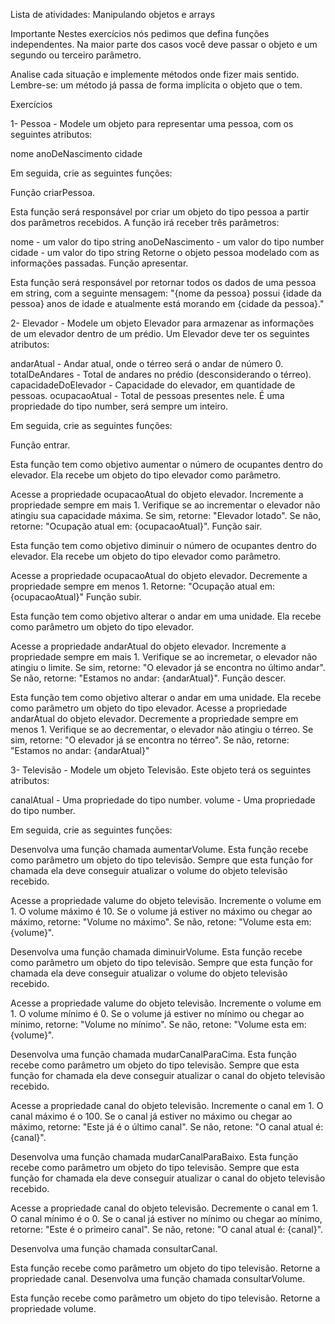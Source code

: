 Lista de atividades: Manipulando objetos e arrays

Importante
Nestes exercícios nós pedimos que defina funções independentes. Na maior parte dos casos você deve passar o objeto e um segundo ou terceiro parâmetro.

Analise cada situação e implemente métodos onde fizer mais sentido. Lembre-se: um método já passa de forma implícita o objeto que o tem.

Exercícios

1- Pessoa - Modele um objeto para representar uma pessoa, com os seguintes atributos:

nome
anoDeNascimento
cidade

Em seguida, crie as seguintes funções:

Função criarPessoa.

Esta função será responsável por criar um objeto do tipo pessoa a partir dos parâmetros recebidos. A função irá receber três parâmetros:

nome - um valor do tipo string
anoDeNascimento - um valor do tipo number
cidade - um valor do tipo string
Retorne o objeto pessoa modelado com as informações passadas.
Função apresentar.

Esta função será responsável por retornar todos os dados de uma pessoa em string, com a seguinte mensagem: "{nome da pessoa} possui {idade da pessoa} anos de idade e atualmente está morando em {cidade da pessoa}."

2- Elevador - Modele um objeto Elevador para armazenar as informações de um elevador dentro de um prédio. Um Elevador deve ter os seguintes atributos:

andarAtual - Andar atual, onde o térreo será o andar de número 0.
totalDeAndares - Total de andares no prédio (desconsiderando o térreo).
capacidadeDoElevador - Capacidade do elevador, em quantidade de pessoas.
ocupacaoAtual - Total de pessoas presentes nele. É uma propriedade do tipo number, será sempre um inteiro.

Em seguida, crie as seguintes funções:

Função entrar.

Esta função tem como objetivo aumentar o número de ocupantes dentro do elevador. Ela recebe um objeto do tipo elevador como parâmetro.

Acesse a propriedade ocupacaoAtual do objeto elevador.
Incremente a propriedade sempre em mais 1.
Verifique se ao incrementar o elevador não atingiu sua capacidade máxima.
Se sim, retorne: "Elevador lotado".
Se não, retorne: "Ocupação atual em: {ocupacaoAtual}".
Função sair.

Esta função tem como objetivo diminuir o número de ocupantes dentro do elevador. Ela recebe um objeto do tipo elevador como parâmetro.

Acesse a propriedade ocupacaoAtual do objeto elevador.
Decremente a propriedade sempre em menos 1.
Retorne: "Ocupação atual em: {ocupacaoAtual}"
Função subir.

Esta função tem como objetivo alterar o andar em uma unidade. Ela recebe como parâmetro um objeto do tipo elevador.

Acesse a propriedade andarAtual do objeto elevador.
Incremente a propriedade sempre em mais 1.
Verifique se ao incremetar, o elevador não atingiu o limite.
Se sim, retorne: "O elevador já se encontra no último andar".
Se não, retorne: "Estamos no andar: {andarAtual}".
Função descer.

Esta função tem como objetivo alterar o andar em uma unidade. Ela recebe como parâmetro um objeto do tipo elevador.
Acesse a propriedade andarAtual do objeto elevador.
Decremente a propriedade sempre em menos 1.
Verifique se ao decrementar, o elevador não atingiu o térreo.
Se sim, retorne: "O elevador já se encontra no térreo".
Se não, retorne: "Estamos no andar: {andarAtual}"

3- Televisão - Modele um objeto Televisão. Este objeto terá os seguintes atributos:

canalAtual - Uma propriedade do tipo number.
volume - Uma propriedade do tipo number.

Em seguida, crie as seguintes funções:

Desenvolva uma função chamada aumentarVolume. Esta função recebe como parâmetro um objeto do tipo televisão. Sempre que esta função for chamada ela deve conseguir atualizar o volume do objeto televisão recebido.

Acesse a propriedade valume do objeto televisão.
Incremente o volume em 1.
O volume máximo é 10.
Se o volume já estiver no máximo ou chegar ao máximo, retorne: "Volume no máximo".
Se não, retone: "Volume esta em: {volume}".

Desenvolva uma função chamada diminuirVolume. Esta função recebe como parâmetro um objeto do tipo televisão. Sempre que esta função for chamada ela deve conseguir atualizar o volume do objeto televisão recebido.

Acesse a propriedade valume do objeto televisão.
Incremente o volume em 1.
O volume mínimo é 0.
Se o volume já estiver no mínimo ou chegar ao mínimo, retorne: "Volume no mínimo".
Se não, retone: "Volume esta em: {volume}".

Desenvolva uma função chamada mudarCanalParaCima. Esta função recebe como parâmetro um objeto do tipo televisão. Sempre que esta função for chamada ela deve conseguir atualizar o canal do objeto televisão recebido.

Acesse a propriedade canal do objeto televisão.
Incremente o canal em 1.
O canal máximo é o 100.
Se o canal já estiver no máximo ou chegar ao máximo, retorne: "Este já é o último canal".
Se não, retone: "O canal atual é: {canal}".

Desenvolva uma função chamada mudarCanalParaBaixo. Esta função recebe como parâmetro um objeto do tipo televisão. Sempre que esta função for chamada ela deve conseguir atualizar o canal do objeto televisão recebido.

Acesse a propriedade canal do objeto televisão.
Decremente o canal em 1.
O canal mínimo é o 0.
Se o canal já estiver no mínimo ou chegar ao mínimo, retorne: "Este é o primeiro canal".
Se não, retone: "O canal atual é: {canal}".

Desenvolva uma função chamada consultarCanal.

Esta função recebe como parâmetro um objeto do tipo televisão. Retorne a propriedade canal.
Desenvolva uma função chamada consultarVolume.

Esta função recebe como parâmetro um objeto do tipo televisão. Retorne a propriedade volume.